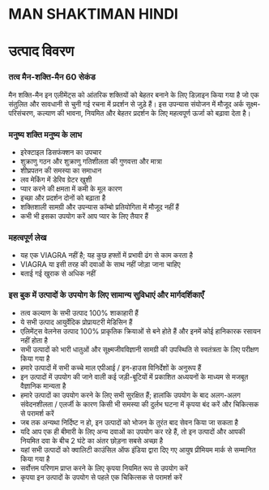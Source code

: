 # MAN SHAKTIMAN HINDI

# उत्पाद विवरण

### तत्व मैन-शक्ति-मैन 60 सेकंड

मैन शक्ति-मैन इन एलीमेंट्स को आंतरिक शक्तियों को बेहतर बनाने के लिए डिज़ाइन किया गया है जो एक संतुलित और सावधानी से चुनी गई रचना में प्रदर्शन से जुड़े हैं। इस उपन्यास संयोजन में मौजूद अर्क सूक्ष्म-परिसंचरण, कल्याण की भावना, नियमित और बेहतर प्रदर्शन के लिए महत्वपूर्ण ऊर्जा को बढ़ावा देता है।

### मनुष्य शक्ति मनुष्य के लाभ

- इरेक्टाइल डिसफंक्शन का उपचार
- शुक्राणु गठन और शुक्राणु गतिशीलता की गुणवत्ता और मात्रा
- शीघ्रपतन की समस्या का समाधान
- लव मेकिंग में डेरिव ग्रेटर खुशी
- प्यार करने की क्षमता में कमी के मूल कारण
- इच्छा और प्रदर्शन दोनों को बढ़ाता है
- शक्तिशाली सामग्री और उपन्यास कॉम्बो प्रतियोगिता में मौजूद नहीं हैं
- कभी भी इसका उपयोग करें आप प्यार के लिए तैयार हैं

### महत्वपूर्ण लेख

- यह एक VIAGRA नहीं है; यह कुछ हफ्तों में प्रभावी ढंग से काम करता है
- VIAGRA या इसी तरह की दवाओं के साथ नहीं जोड़ा जाना चाहिए
- बताई गई खुराक से अधिक नहीं

### इस बुक में उत्पादों के उपयोग के लिए सामान्य सुविधाएं और मार्गदर्शिकाएँ

- तत्व कल्याण के सभी उत्पाद 100% शाकाहारी हैं
- ये सभी उत्पाद आयुर्वेदिक प्रोप्रायटरी मेडिसिन हैं
- एलिमेंट्स वेलनेस उत्पाद 100% प्राकृतिक क्रियाओं से बने होते हैं और इनमें कोई हानिकारक रसायन नहीं होता है
- सभी उत्पादों को भारी धातुओं और सूक्ष्मजीवविज्ञानी सामग्री की उपस्थिति से स्वतंत्रता के लिए परीक्षण किया गया है
- हमारे उत्पादों में सभी कच्चे माल एपीआई / इन-हाउस विनिर्देशों के अनुरूप हैं
- इन उत्पादों में उपयोग की जाने वाली कई जड़ी-बूटियों में प्रकाशित अध्ययनों के माध्यम से मजबूत वैज्ञानिक मान्यता है
- हमारे उत्पादों का उपयोग करने के लिए सभी सुरक्षित हैं; हालांकि उपयोग के बाद अलग-अलग संवेदनशीलता / एलर्जी के कारण किसी भी समस्या की दुर्लभ घटना में कृपया बंद करें और चिकित्सक से परामर्श करें
- जब तक अन्यथा निर्दिष्ट न हो, इन उत्पादों को भोजन के तुरंत बाद सेवन किया जा सकता है
- यदि आप एक ही बीमारी के लिए अन्य दवाओं का उपयोग कर रहे हैं, तो इन उत्पादों और आपकी नियमित दवा के बीच 2 घंटे का अंतर छोड़ना सबसे अच्छा है
- यहां सभी उत्पादों को क्वालिटी काउंसिल ऑफ इंडिया द्वारा दिए गए आयुष प्रीमियम मार्क से सम्मानित किया गया है
- सर्वोत्तम परिणाम प्राप्त करने के लिए कृपया नियमित रूप से उपयोग करें
- कृपया इन उत्पादों के उपयोग से पहले एक चिकित्सक से परामर्श करें